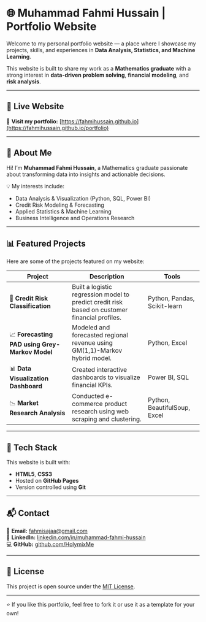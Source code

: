 # 🌐 Muhammad Fahmi Hussain | Portfolio Website

Welcome to my personal portfolio website — a place where I showcase my projects, skills, and experiences in **Data Analysis, Statistics, and Machine Learning**.

This website is built to share my work as a **Mathematics graduate** with a strong interest in **data-driven problem solving**, **financial modeling**, and **risk analysis**.

---

## 🚀 Live Website
🔗 **Visit my portfolio:** [https://fahmihussain.github.io](https://fahmihussain.github.io/portfolio)

---

## 🧠 About Me
Hi! I’m **Muhammad Fahmi Hussain**, a Mathematics graduate passionate about transforming data into insights and actionable decisions.

💡 My interests include:
- Data Analysis & Visualization (Python, SQL, Power BI)
- Credit Risk Modeling & Forecasting
- Applied Statistics & Machine Learning
- Business Intelligence and Operations Research

---

## 📊 Featured Projects
Here are some of the projects featured on my website:

| Project | Description | Tools |
|----------|--------------|--------|
| 🧩 **Credit Risk Classification** | Built a logistic regression model to predict credit risk based on customer financial profiles. | Python, Pandas, Scikit-learn |
| 📈 **Forecasting PAD using Grey-Markov Model** | Modeled and forecasted regional revenue using GM(1,1)-Markov hybrid model. | Python, Excel |
| 📊 **Data Visualization Dashboard** | Created interactive dashboards to visualize financial KPIs. | Power BI, SQL |
| 📉 **Market Research Analysis** | Conducted e-commerce product research using web scraping and clustering. | Python, BeautifulSoup, Excel |

---

## 🧩 Tech Stack
This website is built with:
- **HTML5**, **CSS3**
- Hosted on **GitHub Pages**
- Version controlled using **Git**

---

## 📬 Contact
📧 **Email:** [fahmisajaa@gmail.com](mailto:fahmisajaa@gmail.com)  
💼 **LinkedIn:** [linkedin.com/in/muhammad-fahmi-hussain](https://linkedin.com/in/muhammad-fahmi-hussain)  
💻 **GitHub:** [github.com/HolymixMe](https://github.com/HolymixMe)

---

## 🧾 License
This project is open source under the [MIT License](LICENSE).

---

⭐ If you like this portfolio, feel free to fork it or use it as a template for your own!
